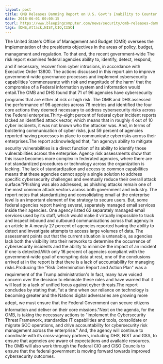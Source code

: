 ```yaml
---
layout: post
title: OMB Releases Damning Report on U.S. Govt's Inability to Counter Cyber Threats
date: 2018-06-01 00:00:15
tourl: https://www.bleepingcomputer.com/news/security/omb-releases-damning-report-on-us-govts-inability-to-counter-cyber-threats/
tags: [DHS,Attack,NIST,CIO,CISO]
---
```

The United State's Office of Management and Budget (OMB) oversees the implementation of the presidents objectives in the areas of policy, budget, management and regulation. To that end, the recent government-wide The risk report examined federal agencies ability to, identify, detect, respond, and if necessary, recover from cyber intrusions, in accordance with Executive Order 13800. The actions discussed in this report aim to improve government-wide governance processes and implement cybersecurity capabilities 'commensurate with risk and magnitude of the harm' that the compromise of a Federal information system and information would entail.The OMB and DHS found that 71 of 96 agencies have cybersecurity programs that are either at risk or high risk. The OMB and DHS assessed the performance of 96 agencies across 76 metrics and identified the four core actions they deemed necessary to address cybersecurity risks across the Federal enterprise.Thirty-eight percent of federal cyber incident reports lacked an identified attack vector, which means that in roughly 4 out of 10 cyber incidents, it was not known who the attacker was. And, in terms of bolstering communication of cyber risks, just 59 percent of agencies reported having processes in place to communicate cyberrisks across their enterprises.The report acknowledged that, "an agencys ability to mitigate security vulnerabilities is a direct function of its ability to identify those vulnerabilities across the enterprise. Agency risk assessments show that this issue becomes more complex in federated agencies, where there are not standardized procedures or technology across the organization is lacking. The lack of standardization and access to common capabilities means that these agencies cannot apply a single solution to address specific cybersecurity challenges and eventually reduce their overall attack surface."Phishing was also addressed, as phishing attacks remain one of the most common attack vectors across both government and industry. The report notes that standardizing and consolidating email at the enterprise level is an important element of the strategy to secure users. But, some federal agencies report having several, separately managed email services inside their agencies. One agency listed 62 separately managed email services used by its staff, which would make it virtually impossible to track and inspect inbound and outbound communications across that agency.In an article in A measly 27 percent of agencies reported having the ability to detect and investigate attempts to access large volumes of data. The assessment points out that the current situation is untenable, as agencies lack both the visibility into their networks to determine the occurrence of cybersecurity incidents and the ability to minimize the impact of an incident if one is detected.With only 16 percent of agencies compliant with the government-wide goal of encrypting data at rest, one of the conclusions arrived at in the report is that there is a lack of accountability for managing risks.Producing the "Risk Determination Report and Action Plan" was a requirement of the Trump administration's In fact, many have voiced concern over the decision to eliminate these roles and have warned that it will lead to a lack of unified focus against cyber threats.The report concludes by stating that, "at a time when our reliance on technology is becoming greater and the Nations digital adversaries are growing more adept, we must ensure that the Federal Government can secure citizens information and deliver on their core missions."Next on the agenda, for the OMB, is taking the necessary actions to "implement the Cybersecurity Threat Framework, standardize IT capabilities and tools, consolidate or migrate SOC operations, and drive accountability for cybersecurity risk management across the enterprise." And, the agency will continue to coordinate with its cross-agency partners, including DHS, NIST and GSA, to ensure that agencies are aware of expectations and available resources. The OMB will also work through the Federal CIO and CISO Councils to ensure that the federal government is moving forward towards improved cybersecurity outcomes.